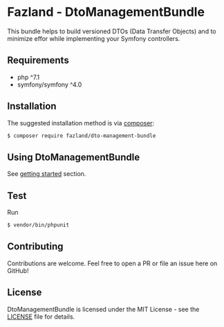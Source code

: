 Fazland - DtoManagementBundle
=============================
This bundle helps to build versioned DTOs (Data Transfer Objects) and to minimize effor while implementing your Symfony controllers.

Requirements
------------
- php ^7.1
- symfony/symfony ^4.0

Installation
------------
The suggested installation method is via [composer](https://getcomposer.org/):

```sh
$ composer require fazland/dto-management-bundle
```

Using DtoManagementBundle
--------------

See [getting started](./docs/getting-started.md) section.

Test
----
Run 
```sh
$ vendor/bin/phpunit
```

Contributing
------------
Contributions are welcome. Feel free to open a PR or file an issue here on GitHub!

License
-------
DtoManagementBundle is licensed under the MIT License - see the [LICENSE](https://github.com/fazland/Notifire/blob/master/LICENSE) file for details.
